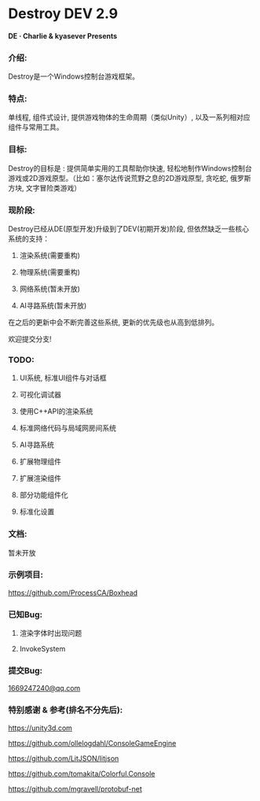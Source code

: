 # Destroy DEV 2.9

#### DE · Charlie & kyasever Presents

### 介绍:
Destroy是一个Windows控制台游戏框架。

### 特点:
单线程, 组件式设计, 提供游戏物体的生命周期（类似Unity）, 以及一系列相对应组件与常用工具。

### 目标:
Destroy的目标是 : 提供简单实用的工具帮助你快速, 轻松地制作Windows控制台游戏或2D游戏原型。（比如：塞尔达传说荒野之息的2D游戏原型, 贪吃蛇, 俄罗斯方块, 文字冒险类游戏）

### 现阶段:

Destroy已经从DE(原型开发)升级到了DEV(初期开发)阶段, 但依然缺乏一些核心系统的支持：

1. 渲染系统(需要重构)

2. 物理系统(需要重构)

3. 网络系统(暂未开放)

4. AI寻路系统(暂未开放)

在之后的更新中会不断完善这些系统, 更新的优先级也从高到低排列。

欢迎提交分支!

### TODO:

1. UI系统, 标准UI组件与对话框

2. 可视化调试器

3. 使用C++API的渲染系统

4. 标准网络代码与局域网房间系统

5. AI寻路系统

6. 扩展物理组件

7. 扩展渲染组件

8. 部分功能组件化

9. 标准化设置

### 文档:

暂未开放

### 示例项目:

https://github.com/ProcessCA/Boxhead

### 已知Bug:

1. 渲染字体时出现问题

2. InvokeSystem

### 提交Bug:

1669247240@qq.com

### 特别感谢 & 参考(排名不分先后):

https://unity3d.com

https://github.com/ollelogdahl/ConsoleGameEngine

https://github.com/LitJSON/litjson

https://github.com/tomakita/Colorful.Console

https://github.com/mgravell/protobuf-net